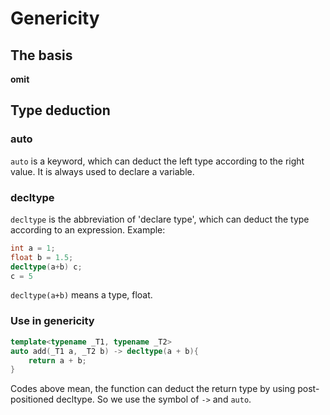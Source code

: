 # Genericity

## The basis

**omit**

## Type deduction

### auto

`auto` is a keyword, which can deduct the left type according to the right value.
It is always used to declare a variable.

### decltype

`decltype` is the abbreviation of 'declare type', which can deduct the type according to an expression.
Example:

```cpp
int a = 1;
float b = 1.5;
decltype(a+b) c;
c = 5
```

`decltype(a+b)` means a type, float.

### Use in genericity

```cpp
template<typename _T1, typename _T2>
auto add(_T1 a, _T2 b) -> decltype(a + b){
    return a + b;
}
```
Codes above mean, the function can deduct the return type by using post-positioned decltype. So we use the symbol of `->` and `auto`.